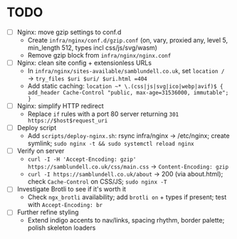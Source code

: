 # TODO

- [ ] Nginx: move gzip settings to conf.d
  - Create `infra/nginx/conf.d/gzip.conf` (on, vary, proxied any, level 5, min_length 512, types incl css/js/svg/wasm)
  - Remove gzip block from `infra/nginx/nginx.conf`
- [ ] Nginx: clean site config + extensionless URLs
  - In `infra/nginx/sites-available/samblundell.co.uk`, set `location /` → `try_files $uri $uri/ $uri.html =404`
  - Add static caching: `location ~* \.(css|js|svg|ico|webp|avif)$ { add_header Cache-Control "public, max-age=31536000, immutable"; }`
- [ ] Nginx: simplify HTTP redirect
  - Replace `if` rules with a port 80 server returning `301 https://$host$request_uri`
- [ ] Deploy script
  - Add `scripts/deploy-nginx.sh`: rsync infra/nginx → /etc/nginx; create symlink; `sudo nginx -t && sudo systemctl reload nginx`
- [ ] Verify on server
  - `curl -I -H 'Accept-Encoding: gzip' https://samblundell.co.uk/css/main.css` → `Content-Encoding: gzip`
  - `curl -I https://samblundell.co.uk/about` → 200 (via about.html); check `Cache-Control` on CSS/JS; `sudo nginx -T`
- [ ] Investigate Brotli to see if it's worth it
  - Check `ngx_brotli` availability; add `brotli on` + types if present; test with `Accept-Encoding: br`
- [ ] Further refine styling
  - Extend indigo accents to nav/links, spacing rhythm, border palette; polish skeleton loaders
